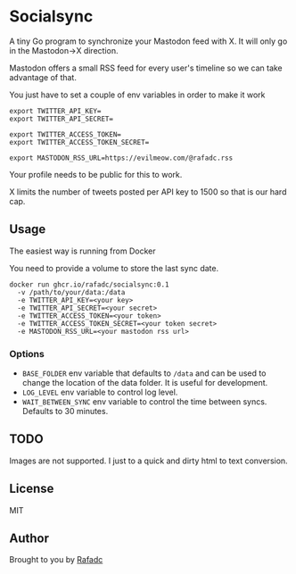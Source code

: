 # Socialsync

A tiny Go program to synchronize your Mastodon feed with X. It will only go in the Mastodon->X direction.

Mastodon offers a small RSS feed for every user's timeline so we can take advantage of that.

You just have to set a couple of env variables in order to make it work

```shell
export TWITTER_API_KEY=
export TWITTER_API_SECRET=

export TWITTER_ACCESS_TOKEN=
export TWITTER_ACCESS_TOKEN_SECRET=

export MASTODON_RSS_URL=https://evilmeow.com/@rafadc.rss
```

Your profile needs to be public for this to work.

X limits the number of tweets posted per API key to 1500 so that is our hard cap.

## Usage

The easiest way is running from Docker

You need to provide a volume to store the last sync date.

```shell
docker run ghcr.io/rafadc/socialsync:0.1
  -v /path/to/your/data:/data
  -e TWITTER_API_KEY=<your key>
  -e TWITTER_API_SECRET=<your secret>
  -e TWITTER_ACCESS_TOKEN=<your token>
  -e TWITTER_ACCESS_TOKEN_SECRET=<your token secret>
  -e MASTODON_RSS_URL=<your mastodon rss url>
```

### Options

- `BASE_FOLDER` env variable that defaults to `/data` and can be used to change the location of the data
folder. It is useful for development.
- `LOG_LEVEL` env variable to control log level.
- `WAIT_BETWEEN_SYNC` env variable to control the time between syncs. Defaults to 30 minutes.


## TODO

Images are not supported. I just to a quick and dirty html to text conversion.

## License

MIT

## Author

Brought to you by [Rafadc](https://evilmeow.com/@rafadc)
